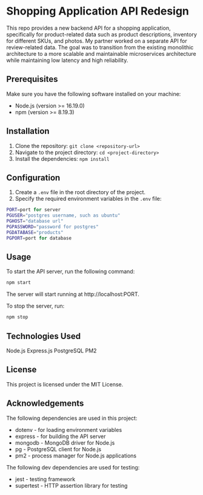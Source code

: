 # Shopping Application API Redesign

This repo provides a new backend API for a shopping application, specifically for product-related data such as product descriptions, inventory for different SKUs, and photos. My partner worked on a separate API for review-related data. The goal was to transition from the existing monolithic architecture to a more scalable and maintainable microservices architecture while maintaining low latency and high reliability.

## Prerequisites

Make sure you have the following software installed on your machine:

- Node.js (version >= 16.19.0)
- npm (version >= 8.19.3)

## Installation

1. Clone the repository: `git clone <repository-url>`
2. Navigate to the project directory: `cd <project-directory>`
3. Install the dependencies: `npm install`

## Configuration

1. Create a `.env` file in the root directory of the project.
2. Specify the required environment variables in the `.env` file:
```bash
PORT=port for server
PGUSER="postgres username, such as ubuntu"
PGHOST="database url"
PGPASSWORD="password for postgres"
PGDATABASE="products"
PGPORT=port for database
```
## Usage

To start the API server, run the following command:

```bash
npm start
```

The server will start running at http://localhost:PORT.

To stop the server, run:
```bash
npm stop
```

## Technologies Used
Node.js
Express.js
PostgreSQL
PM2

## License
This project is licensed under the MIT License.

## Acknowledgements

The following dependencies are used in this project:

- dotenv - for loading environment variables
- express - for building the API server
- mongodb - MongoDB driver for Node.js
- pg - PostgreSQL client for Node.js
- pm2 - process manager for Node.js applications

The following dev dependencies are used for testing:

- jest - testing framework
- supertest - HTTP assertion library for testing
